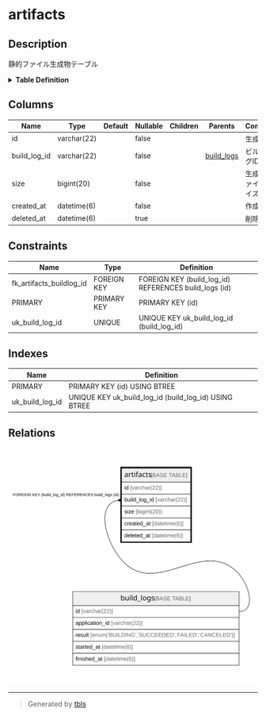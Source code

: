 # artifacts

## Description

静的ファイル生成物テーブル

<details>
<summary><strong>Table Definition</strong></summary>

```sql
CREATE TABLE `artifacts` (
  `id` varchar(22) NOT NULL COMMENT '生成物ID',
  `build_log_id` varchar(22) NOT NULL COMMENT 'ビルドログID',
  `size` bigint(20) NOT NULL COMMENT '生成物ファイルサイズ(tar)',
  `created_at` datetime(6) NOT NULL COMMENT '作成日時',
  `deleted_at` datetime(6) DEFAULT NULL COMMENT '削除日時',
  PRIMARY KEY (`id`),
  UNIQUE KEY `uk_build_log_id` (`build_log_id`),
  CONSTRAINT `fk_artifacts_buildlog_id` FOREIGN KEY (`build_log_id`) REFERENCES `build_logs` (`id`)
) ENGINE=InnoDB DEFAULT CHARSET=utf8mb4 COMMENT='静的ファイル生成物テーブル'
```

</details>

## Columns

| Name | Type | Default | Nullable | Children | Parents | Comment |
| ---- | ---- | ------- | -------- | -------- | ------- | ------- |
| id | varchar(22) |  | false |  |  | 生成物ID |
| build_log_id | varchar(22) |  | false |  | [build_logs](build_logs.md) | ビルドログID |
| size | bigint(20) |  | false |  |  | 生成物ファイルサイズ(tar) |
| created_at | datetime(6) |  | false |  |  | 作成日時 |
| deleted_at | datetime(6) |  | true |  |  | 削除日時 |

## Constraints

| Name | Type | Definition |
| ---- | ---- | ---------- |
| fk_artifacts_buildlog_id | FOREIGN KEY | FOREIGN KEY (build_log_id) REFERENCES build_logs (id) |
| PRIMARY | PRIMARY KEY | PRIMARY KEY (id) |
| uk_build_log_id | UNIQUE | UNIQUE KEY uk_build_log_id (build_log_id) |

## Indexes

| Name | Definition |
| ---- | ---------- |
| PRIMARY | PRIMARY KEY (id) USING BTREE |
| uk_build_log_id | UNIQUE KEY uk_build_log_id (build_log_id) USING BTREE |

## Relations

![er](artifacts.svg)

---

> Generated by [tbls](https://github.com/k1LoW/tbls)
